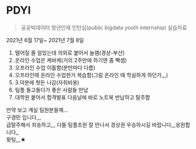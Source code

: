 # PDYI
> 공공빅데이터 청년인재 인턴십(public bigdata youth internship) 실습자료

2021년 6월 17일~ 2021년 7월 8일
1. 떨어질 줄 알았는데 의외로 붙어서 놀램(경상-부산)
2. 온라인 수업은 케바케(거의 2주만에 하기엔 좀 빡셈)
3. 오프라인 수업 이틀함(분만마다 다름)
4. 오프라인때 온라인 수업한거 복습함(그럼 온라인 때 학실하게 하던가,,,)
5. 3.덕분에 헛돈 나감(자취비용)
6. 팀플 돌고돌다가 좋은 사람들 만남
7. 대학원 붙어서 합격발표 다음날에 바로 노트북 반납하고 탈주함

만약 보고 계실 팀원분들께...\
구경민 입니다,,,\
급탈주해서 죄송하고,,, 다들 팀플조원 잘 만나서 경상권 우승하시길 바랍니다,,,응원합니다,,\
홧팅,,,★

